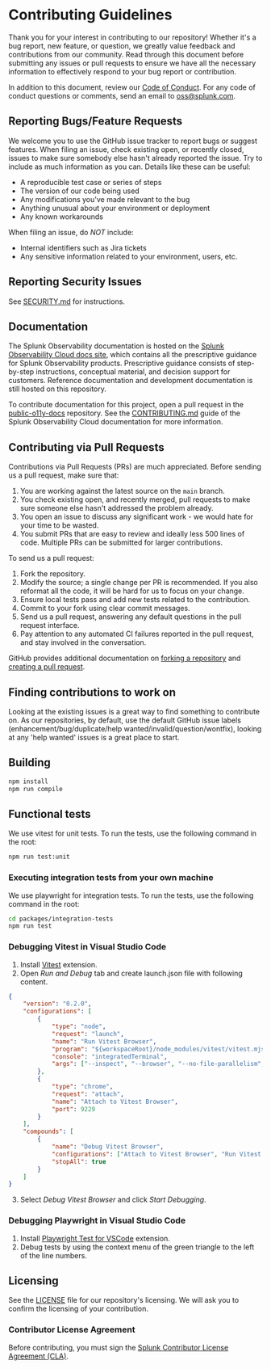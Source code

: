 # Contributing Guidelines

Thank you for your interest in contributing to our repository! Whether it's a bug
report, new feature, or question, we greatly value feedback and contributions from
our community. Read through this document before submitting any issues or pull
requests to ensure we have all the necessary information to effectively respond
to your bug report or contribution.

In addition to this document, review our [Code of Conduct](CODE_OF_CONDUCT.md).
For any code of conduct questions or comments, send an email to <oss@splunk.com>.

## Reporting Bugs/Feature Requests

We welcome you to use the GitHub issue tracker to report bugs or suggest
features. When filing an issue, check existing open, or recently closed,
issues to make sure somebody else hasn't already reported the issue. Try
to include as much information as you can. Details like these can be useful:

- A reproducible test case or series of steps
- The version of our code being used
- Any modifications you've made relevant to the bug
- Anything unusual about your environment or deployment
- Any known workarounds

When filing an issue, do *NOT* include:

- Internal identifiers such as Jira tickets
- Any sensitive information related to your environment, users, etc.

## Reporting Security Issues

See [SECURITY.md](SECURITY.md#reporting-security-issues) for instructions.

## Documentation

The Splunk Observability documentation is hosted on the [Splunk Observability
Cloud docs site](https://docs.splunk.com/Observability), which contains all the
prescriptive guidance for Splunk Observability products. Prescriptive guidance
consists of step-by-step instructions, conceptual material, and decision support
for customers. Reference documentation and development documentation is still
hosted on this repository.

To contribute documentation for this project, open a pull request in the
[public-o11y-docs](https://github.com/splunk/public-o11y-docs) repository. See
the [CONTRIBUTING.md](https://github.com/splunk/public-o11y-docs/blob/main/CONTRIBUTING.md)
guide of the Splunk Observability Cloud documentation for more information.

## Contributing via Pull Requests

Contributions via Pull Requests (PRs) are much appreciated. Before sending us a
pull request, make sure that:

1. You are working against the latest source on the `main` branch.
2. You check existing open, and recently merged, pull requests to make sure
   someone else hasn't addressed the problem already.
3. You open an issue to discuss any significant work - we would hate for your
   time to be wasted.
4. You submit PRs that are easy to review and ideally less 500 lines of code.
   Multiple PRs can be submitted for larger contributions.

To send us a pull request:

1. Fork the repository.
2. Modify the source; a single change per PR is recommended. If you also
   reformat all the code, it will be hard for us to focus on your change.
3. Ensure local tests pass and add new tests related to the contribution.
4. Commit to your fork using clear commit messages.
5. Send us a pull request, answering any default questions in the pull request
   interface.
6. Pay attention to any automated CI failures reported in the pull request, and
   stay involved in the conversation.

GitHub provides additional documentation on [forking a
repository](https://help.github.com/articles/fork-a-repo/) and [creating a pull
request](https://help.github.com/articles/creating-a-pull-request/).

## Finding contributions to work on

Looking at the existing issues is a great way to find something to contribute
on. As our repositories, by default, use the default GitHub issue labels
(enhancement/bug/duplicate/help wanted/invalid/question/wontfix), looking at
any 'help wanted' issues is a great place to start.

## Building

```bash
npm install
npm run compile
```

## Functional tests

We use vitest for unit tests. To run the tests, use the following command in the root:

```bash
npm run test:unit
```

### Executing integration tests from your own machine

We use playwright for integration tests. To run the tests, use the following command in the root:

```bash
cd packages/integration-tests
npm run test
```

### Debugging Vitest in Visual Studio Code

1. Install [Vitest](https://marketplace.visualstudio.com/items?itemName=vitest.explorer) extension.
2. Open _Run and Debug_ tab and create launch.json file with following content.
```json
{
	"version": "0.2.0",
	"configurations": [
		{
			"type": "node",
			"request": "launch",
			"name": "Run Vitest Browser",
			"program": "${workspaceRoot}/node_modules/vitest/vitest.mjs",
			"console": "integratedTerminal",
			"args": ["--inspect", "--browser", "--no-file-parallelism", "--config", "vitest.config.debug.mts"]
		},
		{
			"type": "chrome",
			"request": "attach",
			"name": "Attach to Vitest Browser",
			"port": 9229
		}
	],
	"compounds": [
		{
			"name": "Debug Vitest Browser",
			"configurations": ["Attach to Vitest Browser", "Run Vitest Browser"],
			"stopAll": true
		}
	]
}
```
3. Select _Debug Vitest Browser_ and click _Start Debugging_.

### Debugging Playwright in Visual Studio Code

1. Install [Playwright Test for VSCode](https://marketplace.visualstudio.com/items?itemName=ms-playwright.playwright) extension.
2. Debug tests by using the context menu of the green triangle to the left of the line numbers.

## Licensing

See the [LICENSE](LICENSE) file for our repository's licensing. We will ask you to
confirm the licensing of your contribution.

### Contributor License Agreement

Before contributing, you must sign the [Splunk Contributor License Agreement (CLA)](https://www.splunk.com/en_us/form/contributions.html).
